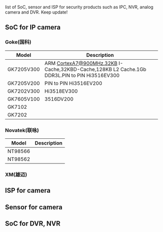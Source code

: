 list of SoC, sensor and ISP for security products such as IPC, NVR, analog camera and DVR. Keep update!

## SoC for IP camera
### Goke(国科)

| Model | Description |
| --- | --- |
| GK7205V300 | ARM CortexA7@900MHz.32KB I-Cache,32KBD-Cache,128KB L2 Cache.1Gb DDR3L.PIN to PIN Hi3516EV300 |
| GK7205V200 | PIN to PIN Hi3516EV200 | 
| GK7202V300 | Hi3518EV300 |
| GK7605V100 | 3516DV200 |
| GK7102 | |
| GK7202 | |


### Novatek(联咏)

| Model | Description |
| --- | --- |
| NT98566 |  |
| NT98562 |  |


### XM(雄迈)

## ISP for camera


## Sensor for camera


## SoC for DVR, NVR
